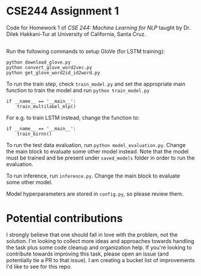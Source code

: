 # CSE244 Assignment 1

Code for Homework 1 of _CSE 244: Machine Learning for NLP_ taught by Dr. Dilek Hakkani-Tur at University of California, Santa Cruz.

## 
Run the following commands to setup GloVe (for LSTM training):
```
python download_glove.py
python convert_glove_word2vec.py
python get_glove_word2id_id2word.py
```

To run the train step, check `train_model.py` and set the appropriate main function to train the model and run `python train_model.py`
```
if __name__ == '__main__':
    train_multilabel_mlp()
```

For e.g. to train LSTM instead, change the function to:
```
if __name__ == '__main__':
    train_birnn()
```

To run the test data evaluation, run `python model_evaluation.py`. Change the main block to evaluate some other model instead. Note that the model must be trained and be present under `saved_models` folder in order to run the evaluation.

To run inference, run `inference.py`. Change the main block to evaluate some other model.

Model hyperparameters are stored in `config.py`, so please review them.

# Potential contributions

I strongly believe that one should fall in love with the problem, not the solution. I'm looking to collect more ideas and approaches towards handling the task plus some code cleanup and organization help. If you're looking to contribute towards improving this task, please open an issue (and potentially tie a PR to that issue). I am creating a bucket list of improvements I'd like to see for this repo.